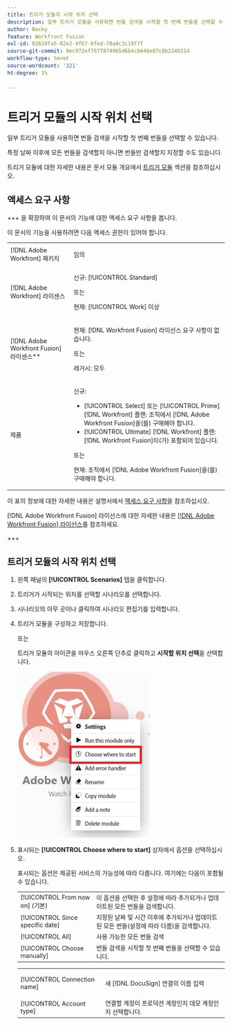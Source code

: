 ```yaml
---
title: 트리거 모듈의 시작 위치 선택
description: 일부 트리거 모듈을 사용하면 번들 검색을 시작할 첫 번째 번들을 선택할 수 있습니다.
author: Becky
feature: Workfront Fusion
exl-id: 83628fa5-82e2-4f67-bfed-70a4c3c19f7f
source-git-commit: 9ec972ef7677874965d6b4cb646e87c0b2240214
workflow-type: tm+mt
source-wordcount: '321'
ht-degree: 1%

---
```


# 트리거 모듈의 시작 위치 선택

일부 트리거 모듈을 사용하면 번들 검색을 시작할 첫 번째 번들을 선택할 수 있습니다.

특정 날짜 이후에 모든 번들을 검색할지 아니면 번들만 검색할지 지정할 수도 있습니다.

트리거 모듈에 대한 자세한 내용은 문서 모듈 개요에서 [트리거 모듈](/help/workfront-fusion/get-started-with-fusion/understand-fusion/module-overview.md#trigger-modules) 섹션을 참조하십시오.

## 액세스 요구 사항

+++ 을 확장하여 이 문서의 기능에 대한 액세스 요구 사항을 봅니다.

이 문서의 기능을 사용하려면 다음 액세스 권한이 있어야 합니다.

<table style="table-layout:auto">
 <col> 
 <col> 
 <tbody> 
  <tr> 
   <td role="rowheader">[!DNL Adobe Workfront] 패키지</td> 
   <td> <p>임의</p> </td> 
  </tr> 
  <tr data-mc-conditions=""> 
   <td role="rowheader">[!DNL Adobe Workfront] 라이센스</td> 
   <td> <p>신규: [!UICONTROL Standard]</p><p>또는</p><p>현재: [!UICONTROL Work] 이상</p> </td> 
  </tr> 
  <tr> 
   <td role="rowheader">[!DNL Adobe Workfront Fusion] 라이센스**</td> 
   <td>
   <p>현재: [!DNL Workfront Fusion] 라이선스 요구 사항이 없습니다.</p>
   <p>또는</p>
   <p>레거시: 모두 </p>
   </td> 
  </tr> 
  <tr> 
   <td role="rowheader">제품</td> 
   <td>
   <p>신규:</p> <ul><li>[!UICONTROL Select] 또는 [!UICONTROL Prime] [!DNL Workfront] 플랜: 조직에서 [!DNL Adobe Workfront Fusion]을(를) 구매해야 합니다.</li><li>[!UICONTROL Ultimate] [!DNL Workfront] 플랜: [!DNL Workfront Fusion]이(가) 포함되어 있습니다.</li></ul>
   <p>또는</p>
   <p>현재: 조직에서 [!DNL Adobe Workfront Fusion]을(를) 구매해야 합니다.</p>
   </td> 
  </tr>
 </tbody> 
</table>

이 표의 정보에 대한 자세한 내용은 설명서에서 [액세스 요구 사항](/help/workfront-fusion/references/licenses-and-roles/access-level-requirements-in-documentation.md)을 참조하십시오.

[!DNL Adobe Workfront Fusion] 라이선스에 대한 자세한 내용은 [[!DNL Adobe Workfront Fusion] 라이선스](/help/workfront-fusion/set-up-and-manage-workfront-fusion/licensing-operations-overview/license-automation-vs-integration.md)를 참조하세요.

+++

## 트리거 모듈의 시작 위치 선택

1. 왼쪽 패널의 **[!UICONTROL Scenarios]** 탭을 클릭합니다.
1. 트리거가 시작되는 위치를 선택할 시나리오를 선택합니다.
1. 시나리오의 아무 곳이나 클릭하여 시나리오 편집기를 입력합니다.
1. 트리거 모듈을 구성하고 저장합니다.

   또는

   트리거 모듈의 아이콘을 마우스 오른쪽 단추로 클릭하고 **시작할 위치 선택**&#x200B;을 선택합니다.

   ![](assets/choose-where-to-start.png)

1. 표시되는 **[!UICONTROL Choose where to start]** 상자에서 옵션을 선택하십시오.

   표시되는 옵션은 제공된 서비스의 가능성에 따라 다릅니다. 여기에는 다음이 포함될 수 있습니다.

   <table style="table-layout:auto">
    <col> 
    <col> 
    <tbody>
    <tr>
    <td>[!UICONTROL From now on] (기본)</td>
    <td>이 옵션을 선택한 후 설정에 따라 추가되거나 업데이트된 모든 번들을 검색합니다.</td>
    </tr>
     <tr>
    <td>[!UICONTROL Since specific date]</td>
    <td>지정된 날짜 및 시간 이후에 추가되거나 업데이트된 모든 번들(설정에 따라 다름)을 검색합니다.</td>
      </tr>
      <tr>
    <td>[!UICONTROL All]</td>
    <td>사용 가능한 모든 번들 검색</td>
     </tr>
      <tr>
    <td>[!UICONTROL Choose manually]</td>
    <td>번들 검색을 시작할 첫 번째 번들을 선택할 수 있습니다.</td>
     </tr>
     </tbody>
   </table>



   <table style="table-layout:auto">
    <col> 
    <col> 
    <tbody> 
     <tr> 
      <td role="rowheader"> <p>[!UICONTROL Connection name]</p> </td> 
      <td>새 [!DNL DocuSign] 연결의 이름 입력</td> 
     </tr> 
     <tr> 
      <td role="rowheader">[!UICONTROL Account type]</td> 
      <td>연결할 계정이 프로덕션 계정인지 데모 계정인지 선택합니다.</td> 
     </tr> 
    </tbody> 
   </table>


